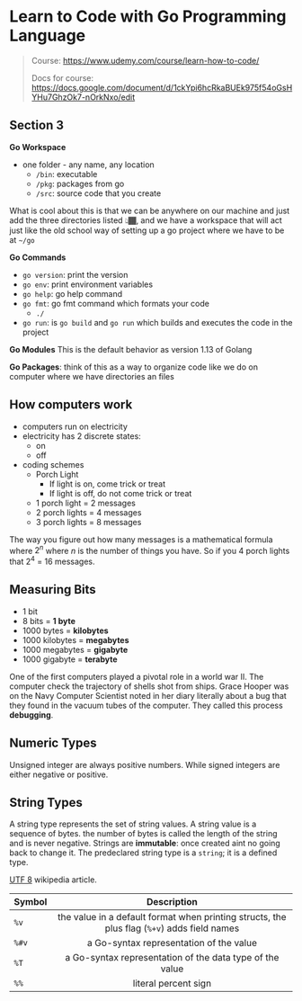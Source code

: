 # Learn to Code with Go Programming Language
> Course: https://www.udemy.com/course/learn-how-to-code/
>
> Docs for course: https://docs.google.com/document/d/1ckYpi6hcRkaBUEk975f54oGsHYHu7GhzOk7-nOrkNxo/edit

## Section 3
**Go Workspace**
- one folder - any name, any location
  - `/bin`: executable
  - `/pkg`: packages from go
  - `/src`: source code that you create

What is cool about this is that we can be anywhere on our machine and just
add the three directories listed 👆🏾, and we have a workspace that will act
just like the old school way of setting up a go project where we have to be at `~/go`

**Go Commands**
- `go version`: print the version
- `go env`: print environment variables
- `go help`: go help command
- `go fmt`: go fmt command which formats your code
    - `./`
- `go run`: is `go build` and `go run` which builds and executes the code in the project


**Go Modules**
This is the default behavior as version 1.13 of Golang

**Go Packages**: think of this as a way to organize code like we do on computer where we have directories an files
## How computers work
- computers run on electricity
- electricity has 2 discrete states:
  - on
  - off
- coding schemes
  - Porch Light
    - If light is on, come trick or treat
    - If light is off, do not come trick or treat
  - 1 porch light = 2 messages
  - 2 porch lights = 4 messages
  - 3 porch lights = 8 messages

The way you figure out how many messages is a mathematical formula where $2^n$ where $n$ is the number of things you have. So if you 4 porch lights that $2^4$ = $16$ messages.

## Measuring Bits
- 1 bit
- 8 bits = **1 byte**
- 1000 bytes = **kilobytes**
- 1000 kilobytes = **megabytes**
- 1000 megabytes = **gigabyte**
- 1000 gigabyte = **terabyte**

One of the first computers played a pivotal role in a world war II. The computer check the trajectory of shells shot from ships. Grace Hooper was on the Navy Computer Scientist noted in her diary literally about a bug that they found in the vacuum tubes of the computer. They called this process **debugging**.

## Numeric Types
Unsigned integer are always positive numbers. While signed integers are either negative or positive.

## String Types
A string type represents the set of string values. A string value is a sequence of bytes. the number of bytes is called the length of the string and is never negative. Strings are **immutable**: once created aint no going back to change it. The predeclared string type is a `string`; it is a defined type.

[UTF 8](https://en.wikipedia.org/wiki/UTF-8#:~:text=UTF%2D8%20is%20a%20variable,Transformation%20Format%20%E2%80%93%208%2Dbit.) wikipedia article.

| Symbol |                                         Description                                         |
| ------ | :-----------------------------------------------------------------------------------------: |
| `%v	`  | the value in a default format when printing structs, the plus flag (`%+v`) adds field names |
| `%#v	` |                           a Go-syntax representation of the value                           |
| `%T	`  |                  a Go-syntax representation of the data type of the value                   |
| `%%	`  |                                    literal percent sign                                     |
